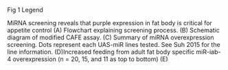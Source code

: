 Fig 1 Legend

MiRNA screening reveals that purple expression in fat body is critical for appetite control
(A) Flowchart explaining screening process. (B) Schematic diagram of modified CAFE assay. (C) Summary of miRNA overexpression screening. Dots represent each UAS-miR lines tested. See Suh 2015 for the line information. (D)Increased feeding from adult fat body specific miR-iab-4 overexpression (n = 20, 15, and 11 as top to bottom) (E)